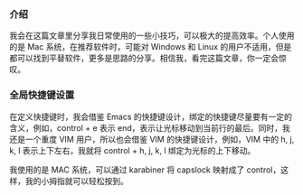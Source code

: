 ### 介绍

我会在这篇文章里分享我日常使用的一些小技巧，可以极大的提高效率。个人使用的是 Mac 系统，在推荐软件时，可能对 Windows 和 Linux 的用户不适用，但是都可以找到平替软件，更多是思路的分享。相信我，看完这篇文章，你一定会惊叹。

### 全局快捷键设置

在定义快捷键时，我会借鉴 Emacs 的快捷键设计，绑定的快捷键尽量要有一定的含义，例如，control + e 表示 end，表示让光标移动到当前行的最后。同时，我还是一个重度 VIM 用户，所以也会借鉴 VIM 的快捷键设计，例如，VIM 中的 h, j, k, l 表示上下左右，我就将 control + h, j, k, l 绑定为光标的上下移动。

我使用的是 MAC 系统，可以通过 karabiner 将 capslock 映射成了 control，这样，我的小拇指就可以轻松按到。

